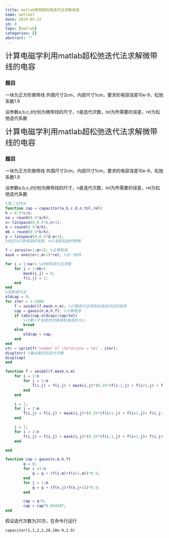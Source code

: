 ```yaml
---
title: matlab使用超松弛迭代法求解电容
name: matlab7
date: 2019-05-22
id: 0
tags: [matlab]
categories: []
abstract: ""
---
```



<font size=5>计算电磁学利用matlab超松弛迭代法求解微带线的电容</font>

### 题目

一块为正方形微带线 外围尺寸2cm，内部尺寸1cm，要求的电容误差10e-9，松弛系数1.9

设参数a,b,c,d分别为微带线的尺寸，n是迭代次数，tol为所需要的误差，rel为松弛迭代系数
<!--more-->


<font size=5>计算电磁学利用matlab超松弛迭代法求解微带线的电容</font>

### 题目

一块为正方形微带线 外围尺寸2cm，内部尺寸1cm，要求的电容误差10e-9，松弛系数1.9

设参数a,b,c,d分别为微带线的尺寸，n是迭代次数，tol为所需要的误差，rel为松弛迭代系数<!--more-->

```matlab
%第二次作业
function cap = capacitor(a,b,c,d,n,tol,rel)
h = 0.5*c/n;
na = round(0.5*a/h);
x= linspace(0,0.5*c,n+1);
m = round(0.5*d/h);
mb = round(0.5*b/h);
y = linspace(0,0.5*d,m+1);
%给定tol是电容的误差，rel是超松弛的参数

f = zeros(n+1,m+1); %全零矩阵
mask = ones(n+1,m+1)*rel; %全一矩阵

for i = 1:na+1 %对矩阵简化后求解
    for j = 1:mb+1
        mask(i,j) = 0;
        f(i,j) = 1;
    end
end
%高斯迭代法
oldcap = 0;
for iter = 1:1000
    f = seidel(f,mask,n,m); %计算迭代法得到松弛迭代后的矩阵
    cap = gauss(n,m,h,f); %计算电容
    if (abs(cap-oldcap)/cap<tol)
        %计算小于误差的时候得到电容的大小
        break
    else
        oldcap = cap;
    end
end
str = sprintf('number of iterations = %4i', iter);
disp(str) %输出最后的迭代次数
disp(cap)
end

function f = seidel(f,mask,n,m)
    for i = 2:n
        for j = 2:m
            f(i,j) = f(i,j) + mask(i,j)*(0.25*(f(i-1,j) + f(i+1,j) + f(i,j-1) + f(i,j+1)) - f(i,j));
        end
    end

    i = 1;
    for j = 2:m
        f(i,j) = f(i,j) + mask(i,j)*(0.25*(f(i+1,j) + f(i+1,j)+ f(i,j-1) + f(i,j+1)) - f(i,j));
    end

    j = 1;
    for i = 2:n
        f(i,j) = f(i,j) + mask(i,j)*(0.25*(f(i-1,j) + f(i+1,j)+ f(i,j+1) + f(i,j+1)) - f(i,j));
    end

end

function cap = gauss(n,m,h,f)
        q = 0;
        for i =1:n
            q = q + (f(i,m)+f(i+1,m))*0.5;
        end
        for j = 1:m
            q = q + (f(n,j)+f(n,j+1))*0.5;
        end

        cap = q*4;
        cap = cap*8.854187;
end
```

假设迭代次数为20次，在命令行运行

`capacitor(1,1,2,2,20,10e-9,1.9)`

